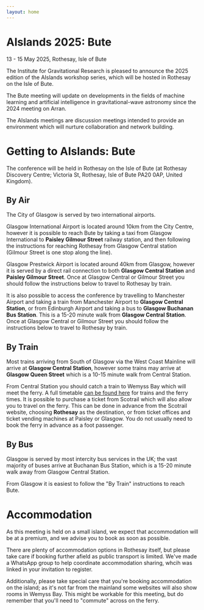 ```yaml
---
layout: home
---
```



<div class="p-5 mb-4 bg-body-tertiary rounded-3">
  <div class="container-fluid py-5">
	<h1 class="display-5 fw-bold">AIslands 2025: Bute</h1>
	<p class="col-md-8 fs-4">13 - 15 May 2025, Rothesay, Isle of Bute</p>
	<!-- <a href="https://forms.office.com/Pages/ResponsePage.aspx?id=KVxybjp2UE-B8i4lTwEzyAeVMi1YdgpEhWxbcgUCGgVUMlo5NDNIUVZCTEwxOTVRMVI5UFdCTEFHTy4u" -->
	<!-- class="btn btn-primary btn-lg" type="button">Register your interest</a> -->
  </div>
</div>

  The Institute for Gravitational Research is pleased to announce the 2025 edition of the AIslands workshop series, which will be hosted in Rothesay on the Isle of Bute.

  The Bute meeting will update on developments in the fields of machine learning and artificial intelligence in gravitational-wave astronomy since the 2024 meeting on Arran.

  The AIslands meetings are discussion meetings intended to provide an environment which will nurture collaboration and network building.

# Getting to AIslands: Bute

The conference will be held in Rothesay on the Isle of Bute (at Rothesay Discovery Centre; Victoria St, Rothesay, Isle of Bute PA20 0AP, United Kingdom).

## By Air

The City of Glasgow is served by two international airports.

Glasgow International Airport is located around 10km from the City Centre, however it is possible to reach Bute by taking a taxi from Glasgow International to **Paisley Gilmour Street** railway station, and then following the instructions for reaching Rothesay from Glasgow Central station (Gilmour Street is one stop along the line).

Glasgow Prestwick Airport is located around 40km from Glasgow, however it is served by a direct rail connection to both **Glasgow Central Station** and **Paisley Gilmour Street**.
Once at Glasgow Central or Gilmour Street you should follow the instructions below to travel to Rothesay by train.

It is also possible to access the conference by travelling to Manchester Airport and taking a train from Manchester Airport to **Glasgow Central Station**, or from Edinburgh Airport and taking a bus to **Glasgow Buchanan Bus Station**. This is a 15-20 minute walk from **Glasgow Central Station**.
Once at Glasgow Central or Gilmour Street you should follow the instructions below to travel to Rothesay by train.

## By Train

Most trains arriving from South of Glasgow via the West Coast Mainline will arrive at **Glasgow Central Station**, however some trains may arrive at **Glasgow Queen Street** which is a 10-15 minute walk from Central Station.

From Central Station you should catch a train to Wemyss Bay which will meet the ferry.
A full timetable [can be found here](https://assets.calmac.co.uk/media/su0phlfn/stt-table-03-wem-rot.pdf) for trains and the ferry times. 
It is possible to purchase a ticket from Scotrail which will also allow you to travel on the ferry. 
This can be done in advance from the Scotrail website, choosing **Rothesay** as the destination, or from ticket offices and ticket vending machines at Paisley or Glasgow.
You do not usually need to book the ferry in advance as a foot passenger.

## By Bus

Glasgow is served by most intercity bus services in the UK; the vast majority of buses arrive at Buchanan Bus Station, which is a 15-20 minute walk away from Glasgow Central Station.

From Glasgow it is easiest to follow the "By Train" instructions to reach Bute.

# Accommodation

As this meeting is held on a small island, we expect that accommodation will be at a premium, and we advise you to book as soon as possible.

There are plenty of accommodation options in Rothesay itself, but please take care if booking further afield as public transport is limited.
We've made a WhatsApp group to help coordinate accommodation sharing, whcih was linked in your invitation to register.

Additionally, please take special care that you're booking accommodation on the island; as it's not far from the mainland some websites will also show rooms in Wemyss Bay. 
This might be workable for this meeting, but do remember that you'll need to "commute" across on the ferry.
